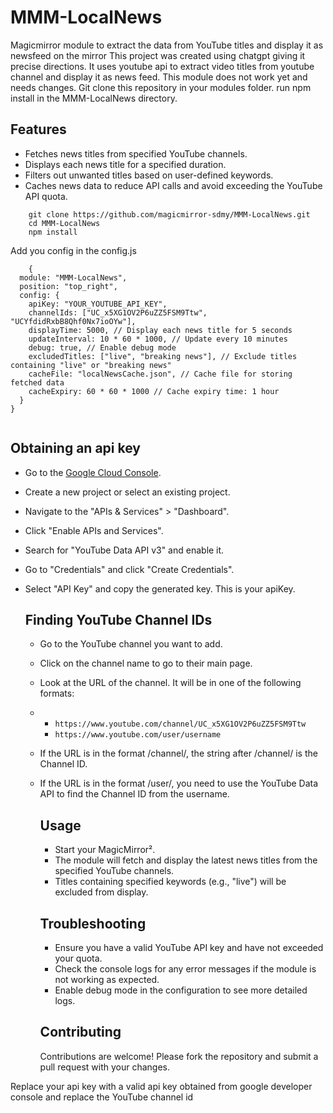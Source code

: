 # MMM-LocalNews
Magicmirror module to extract the data from YouTube titles and display it as newsfeed on the mirror
This project was created using chatgpt giving it precise directions. 
It uses youtube api to extract video titles from youtube channel and display it as news feed. 
This module does not work yet and needs changes. 
Git clone this repository in your modules folder.
run npm install in the MMM-LocalNews directory.


## Features

- Fetches news titles from specified YouTube channels.
- Displays each news title for a specified duration.
- Filters out unwanted titles based on user-defined keywords.
- Caches news data to reduce API calls and avoid exceeding the YouTube API quota.


``` 
    git clone https://github.com/magicmirror-sdmy/MMM-LocalNews.git
    cd MMM-LocalNews
    npm install
```
Add you config in the config.js
``` 
    {
  module: "MMM-LocalNews",
  position: "top_right",
  config: {
    apiKey: "YOUR_YOUTUBE_API_KEY",
    channelIds: ["UC_x5XG1OV2P6uZZ5FSM9Ttw", "UCYfdidRxbB8Qhf0Nx7ioOYw"],
    displayTime: 5000, // Display each news title for 5 seconds
    updateInterval: 10 * 60 * 1000, // Update every 10 minutes
    debug: true, // Enable debug mode
    excludedTitles: ["live", "breaking news"], // Exclude titles containing "live" or "breaking news"
    cacheFile: "localNewsCache.json", // Cache file for storing fetched data
    cacheExpiry: 60 * 60 * 1000 // Cache expiry time: 1 hour
  }
}


```

## Obtaining an api key
- Go to the [Google Cloud Console](https://console.cloud.google.com/).
- Create a new project or select an existing project.
- Navigate to the "APIs & Services" > "Dashboard".
- Click "Enable APIs and Services".
- Search for "YouTube Data API v3" and enable it.
- Go to "Credentials" and click "Create Credentials".
- Select "API Key" and copy the generated key. This is your apiKey.


  ## Finding YouTube Channel IDs
  - Go to the YouTube channel you want to add.
  - Click on the channel name to go to their main page.
  - Look at the URL of the channel. It will be in one of the following formats:
  - - `https://www.youtube.com/channel/UC_x5XG1OV2P6uZZ5FSM9Ttw`
    - `https://www.youtube.com/user/username`
  - If the URL is in the format /channel/, the string after /channel/ is the Channel ID.
  - If the URL is in the format /user/, you need to use the YouTube Data API to find the Channel ID from the username.
 

    ## Usage
     - Start your MagicMirror².
     - The module will fetch and display the latest news titles from the specified YouTube channels.
     - Titles containing specified keywords (e.g., "live") will be excluded from display.
   

    ## Troubleshooting
    - Ensure you have a valid YouTube API key and have not exceeded your quota.
    - Check the console logs for any error messages if the module is not working as expected.
    - Enable debug mode in the configuration to see more detailed logs.

    ## Contributing
    Contributions are welcome! Please fork the repository and submit a pull request with your changes.
  


Replace your api key with a valid api key obtained from google developer console and replace the YouTube channel id 
